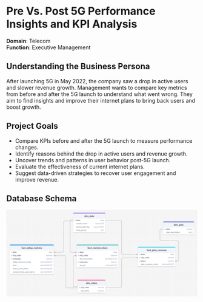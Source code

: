 # Pre Vs. Post 5G Performance Insights and KPI Analysis
__Domain__:  Telecom          
__Function__: Executive Management

## Understanding the Business Persona
After launching 5G in May 2022, the company saw a drop in active users and slower revenue growth. Management wants to compare key metrics from before and after the 5G launch to understand what went wrong. They aim to find insights and improve their internet plans to bring back users and boost growth.

## Project Goals
- Compare KPIs before and after the 5G launch to measure performance changes.
- Identify reasons behind the drop in active users and revenue growth.
- Uncover trends and patterns in user behavior post-5G launch.
- Evaluate the effectiveness of current internet plans.
- Suggest data-driven strategies to recover user engagement and improve revenue.

## Database Schema
![](https://github.com/Shandeep-Raula/Post-5G-Performance-Insights-and-KPI-Analysis/blob/main/Figure/Data%20Model.png)
